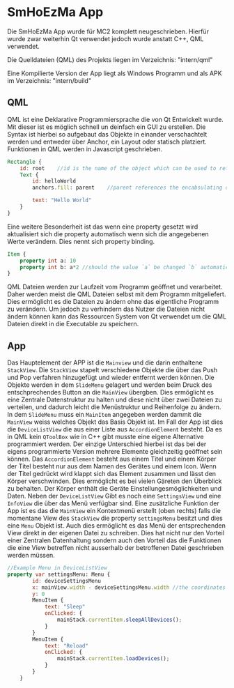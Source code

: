 # SmHoEzMa App

Die SmHoEzMa App wurde für MC2 komplett neugeschrieben. Hierfür wurde zwar weiterhin Qt verwendet jedoch wurde anstatt C++, QML verwendet.

Die Quelldateien (QML) des Projekts liegen im Verzeichnis: "intern/qml"

Eine Kompilierte Version der App liegt als Windows Programm und als APK im Verzeichnis: "intern/build"

## QML

QML ist eine Deklarative Programmiersprache die von Qt Entwickelt wurde. Mit dieser ist es möglich schnell un deinfach ein GUI zu erstellen. Die Syntax ist hierbei so aufgebaut das Objekte in einander verschachtelt werden und entweder über Anchor, ein Layout oder statisch platziert. Funktionen in QML werden in Javascript geschrieben.
```QML
Rectangle {
    id: root    //id is the name of the object which can be used to reference it
    Text {
        id: helloWorld
        anchors.fill: parent    //parent references the encabsulating object

        text: "Hello World"
    }
}
```
Eine weitere Besonderheit ist das wenn eine property gesetzt wird aktualisiert sich die property automatisch wenn sich die angegebenen Werte verändern. Dies nennt sich property binding.
```QML
Item {
    property int a: 10
    property int b: a*2 //should the value `a` be changed `b` automatically changes to
}
```
QML Dateien werden zur Laufzeit vom Programm geöffnet und verarbeitet. Daher werden meist die QML Dateien selbst mit dem Programm mitgeliefert. Dies ermöglicht es die Dateien zu ändern ohne das eigentliche Programm zu verändern. Um jedoch zu verhindern das Nutzer die Dateien nicht ändern können kann das Ressourcen System von Qt verwendet um die QML Dateien direkt in die Executable zu speichern.

## App


Das Hauptelement der APP ist die `Mainview` und die darin enthaltene `StackView`. Die `StackView` stapelt verschiedene Objekte die über das Push und Pop verfahren hinzugefügt und wieder entfernt werden können. Die Objekte werden in dem `SlideMenu` gelagert und werden beim Druck des entschprechendes Button an die `MainView` übergben. Dies ermöglicht es eine Zentrale Datenstruktur zu halten und diese nicht über zwei Dateien zu verteilen, und dadurch leicht die Menüstruktur und Reihenfolge zu ändern. In dem `SlideMenu` muss ein `MainItem` angegeben werden dammit die `MainView` weiss welches Objekt das Basis Objekt ist. Im Fall der App ist dies die `DeviceListView` die aus einer Liste aus `AccordionElement` besteht. Da es in QML kein `QToolBox` wie in C++ gibt musste eine eigene Alternative programmiert werden. Der einzige Unterschied hierbei ist das bei der eigens programmierte Version mehrere Elemente gleichzeitig geöffnet sein können. Das `AccordionElement` besteht aus einem Titel und einem Körper der Titel besteht nur aus dem Namen des Gerätes und einem Icon. Wenn der Titel gedrückt wird klappt sich das Element zusammen und lässt den Körper verschwinden. Dies ermöglicht es bei vielen Gäreten den Überblick zu behalten. Der Körper enthält die Geräte Einstellungesmöglichkeiten und Daten. Neben der `DeviceListView` Gibt es noch eine `SettingsView` und eine `InfoView` die über das Menü verfügbar sind. Eine zusätzliche Funktion der App ist es das die `MainView` ein Kontextmenü erstellt (oben rechts) falls die momentane View des `StackView` die property `settingsMenu` besitzt und dies eine `Menu` Objekt ist. Auch dies ermöglicht es das Menü der entsprechenden View direkt in der eigenen Datei zu schreiben. Dies hat nicht nur den Vorteil einer Zentralen Datenhaltung sondern auch den Vorteil das die Funktionen die eine View betreffen nicht ausserhalb der betroffenen Datei geschrieben werden müssen.

```QML
//Example Menu in DeviceListView
property var settingsMenu: Menu {
        id: deviceSettingsMenu
        x: mainView.width - deviceSettingsMenu.width //the coordinates needs to be set to these values, this should be done in the MainView
        y: 0
        MenuItem {
            text: "Sleep"
            onClicked: {
                mainStack.currentItem.sleepAllDevices();
            }
        }
        MenuItem {
            text: "Reload"
            onClicked: {
                mainStack.currentItem.loadDevices();
            }
        }
    }
```